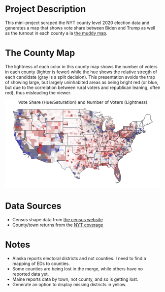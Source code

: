 # Project Description
This mini-project scraped the NYT county level 2020 election data and generates a map that shows vote share between Biden and Trump as well as the turnout in each county a la [the muddy map](https://stemlounge.com/muddy-america-color-balancing-trumps-election-map-infographic/).


# The County Map
The lightness of each color in this county map shows the number of voters in each county (lighter is fewer) while the hue shows the relative stregth of each candidate (gray is a split decision). This presentation avoids the trap of showing large, but largely uninhabited areas as being bright red (or blue, but due to the correlation between rural voters and republican leaning, often red), thus misleading the viewer.

![County Map](maps/county_muddy_map.png)


# Data Sources
- Census shape data from [the census website](https://www.census.gov/geographies/mapping-files/time-series/geo/carto-boundary-file.html)
- County/town returns from the [NYT coverage](https://www.nytimes.com/interactive/2020/11/03/us/elections/results-president.html?action=click&module=Spotlight&pgtype=Homepage)

# Notes
- Alaska reports electoral districts and not counties. I need to find a mapping of EDs to counties.
- Some counties are being lost in the merge, while others have no reported data yet.
- Maine reports data by town, not county, and so is getting lost.
- Generate an option to display missing districts in yellow.
